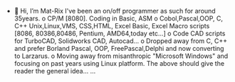 - 👋 Hi, I’m Mat-Rix
I've been an on/off programmer as such for around 35years. 
o CP/M [8080]. Coding in Basic, ASM
o Cobol,Pascal,OOP, C, C++ Unix,Linux,VMS, CSS,HTML, Excel Basic, Excel Macro scripts [8086, 80386,80486, Pentium, AMD64,today etc...]
o Code CAD scripts for TurboCAD, Solidworks CAD, Autocad...
o Dropped away from  C, C++ and prefer Borland Pascal, OOP, FreePascal,Delphi and now converting to Larzarus.
o Moving away from misanthropic "Microsoft Windows" and focusing on past years using Linux platform. 
The above should give the reader the general idea...  ...

<!---
Matrixlaw/Matrixlaw is a ✨ special ✨ repository because its `README.md` (this file) appears on your GitHub profile.
You can click the Preview link to take a look at your changes.
--->
